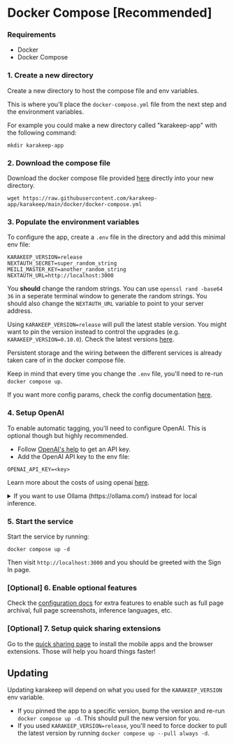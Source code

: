 # Docker Compose [Recommended]

### Requirements

- Docker
- Docker Compose

### 1. Create a new directory

Create a new directory to host the compose file and env variables.

This is where you’ll place the `docker-compose.yml` file from the next step and the environment variables.

For example you could make a new directory called "karakeep-app" with the following command:
```
mkdir karakeep-app
```


### 2. Download the compose file

Download the docker compose file provided [here](https://github.com/karakeep-app/karakeep/blob/main/docker/docker-compose.yml) directly into your new directory.

```
wget https://raw.githubusercontent.com/karakeep-app/karakeep/main/docker/docker-compose.yml
```

### 3. Populate the environment variables

To configure the app, create a `.env` file in the directory and add this minimal env file:

```
KARAKEEP_VERSION=release
NEXTAUTH_SECRET=super_random_string
MEILI_MASTER_KEY=another_random_string
NEXTAUTH_URL=http://localhost:3000
```

You **should** change the random strings. You can use `openssl rand -base64 36` in a seperate terminal window to generate the random strings. You should also change the `NEXTAUTH_URL` variable to point to your server address.

Using `KARAKEEP_VERSION=release` will pull the latest stable version. You might want to pin the version instead to control the upgrades (e.g. `KARAKEEP_VERSION=0.10.0`). Check the latest versions [here](https://github.com/karakeep-app/karakeep/pkgs/container/karakeep-web).

Persistent storage and the wiring between the different services is already taken care of in the docker compose file.

Keep in mind that every time you change the `.env` file, you'll need to re-run `docker compose up`.

If you want more config params, check the config documentation [here](/configuration).

### 4. Setup OpenAI

To enable automatic tagging, you'll need to configure OpenAI. This is optional though but highly recommended.

- Follow [OpenAI's help](https://help.openai.com/en/articles/4936850-where-do-i-find-my-openai-api-key) to get an API key.
- Add the OpenAI API key to the env file:

```
OPENAI_API_KEY=<key>
```

Learn more about the costs of using openai [here](/openai).

<details>
    <summary>If you want to use Ollama (https://ollama.com/) instead for local inference.</summary>

    **Note:** The quality of the tags you'll get will depend on the quality of the model you choose.

    - Make sure ollama is running.
    - Set the `OLLAMA_BASE_URL` env variable to the address of the ollama API.
    - Set `INFERENCE_TEXT_MODEL` to the model you want to use for text inference in ollama (for example: `llama3.1`)
    - Set `INFERENCE_IMAGE_MODEL` to the model you want to use for image inference in ollama (for example: `llava`)
    - Make sure that you `ollama pull`-ed the models that you want to use.
    - You might want to tune the `INFERENCE_CONTEXT_LENGTH` as the default is quite small. The larger the value, the better the quality of the tags, but the more expensive the inference will be.

</details>

### 5. Start the service

Start the service by running:

```
docker compose up -d
```

Then visit `http://localhost:3000` and you should be greeted with the Sign In page.

### [Optional] 6. Enable optional features

Check the [configuration docs](/configuration) for extra features to enable such as full page archival, full page screenshots, inference languages, etc.

### [Optional] 7. Setup quick sharing extensions

Go to the [quick sharing page](/quick-sharing) to install the mobile apps and the browser extensions. Those will help you hoard things faster!

## Updating

Updating karakeep will depend on what you used for the `KARAKEEP_VERSION` env variable.

- If you pinned the app to a specific version, bump the version and re-run `docker compose up -d`. This should pull the new version for you.
- If you used `KARAKEEP_VERSION=release`, you'll need to force docker to pull the latest version by running `docker compose up --pull always -d`.
